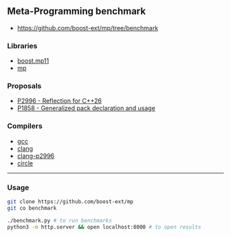 ## Meta-Programming benchmark

- https://github.com/boost-ext/mp/tree/benchmark

### Libraries

- [boost.mp11](https://github.com/boostorg/mp11)
- [mp](https://github.com/boost-ext/mp)

### Proposals

- [P2996 - Reflection for C++26](https://wg21.link/P2996)
- [P1858 - Generalized pack declaration and usage](https://wg21.link/P1858)

### Compilers

- [gcc](https://gcc.gnu.org)
- [clang](https://clang.llvm.org)
- [clang-p2996](https://github.com/bloomberg/clang-p2996)
- [circle](https://www.circle-lang.org)

---

### Usage

```sh
git clone https://github.com/boost-ext/mp
git co benchmark
```

```sh
./benchmark.py # to run benchmarks
python3 -m http.server && open localhost:8000 # to open results
```
